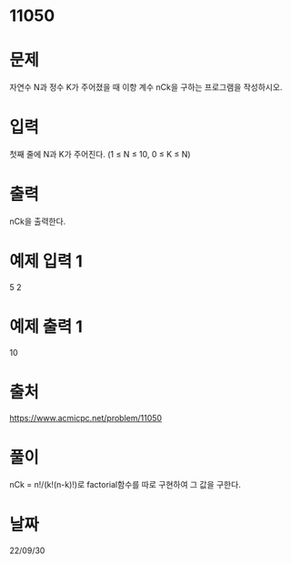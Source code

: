 # 11050

# 문제
자연수 N과 정수 K가 주어졌을 때 이항 계수 
nCk을 구하는 프로그램을 작성하시오.

# 입력
첫째 줄에 N과 K가 주어진다. (1 ≤ N ≤ 10, 0 ≤ K ≤ N)

# 출력
nCk을 출력한다.

# 예제 입력 1 
5 2

# 예제 출력 1 
10
 
# 출처 
https://www.acmicpc.net/problem/11050

# 풀이
nCk = n!/(k!(n-k)!)로 factorial함수를 따로 구현하여 그 값을 구한다.

# 날짜
22/09/30
